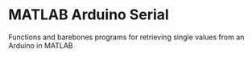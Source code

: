 # MATLAB Arduino Serial

Functions and barebones programs for retrieving single values from an Arduino
in MATLAB